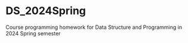 # DS_2024Spring
Course programming homework for Data Structure and Programming in 2024 Spring semester
